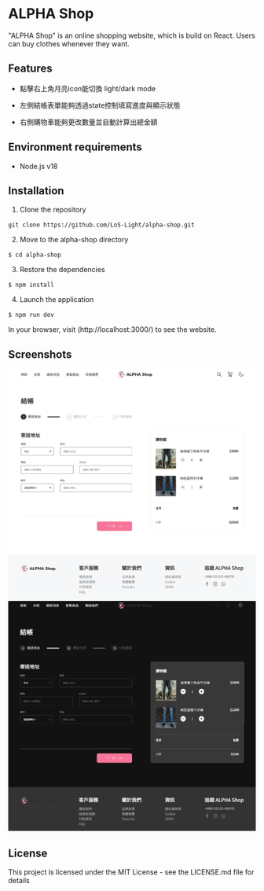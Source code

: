 # ALPHA Shop

"ALPHA Shop" is an online shopping website, which is build on React. Users can buy clothes whenever they want.

## Features

- 點擊右上角月亮icon能切換 light/dark mode

- 左側結帳表單能夠透過state控制填寫進度與顯示狀態

- 右側購物車能夠更改數量並自動計算出總金額


## Environment requirements

-   Node.js v18

## Installation

1. Clone the repository

```
git clone https://github.com/LoS-Light/alpha-shop.git
```

2. Move to the alpha-shop directory

```
$ cd alpha-shop
```

3. Restore the dependencies

```
$ npm install
```

4. Launch the application

```
$ npm run dev
```

In your browser, visit (http://localhost:3000/) to see the website.

## Screenshots

![image](https://github.com/PT-HUANG/alpha-shop/blob/main/screenshot_lightmode.png)
![image](https://github.com/PT-HUANG/alpha-shop/blob/main/screenshot_darkmode.png)

## License

This project is licensed under the MIT License - see the LICENSE.md file for details
